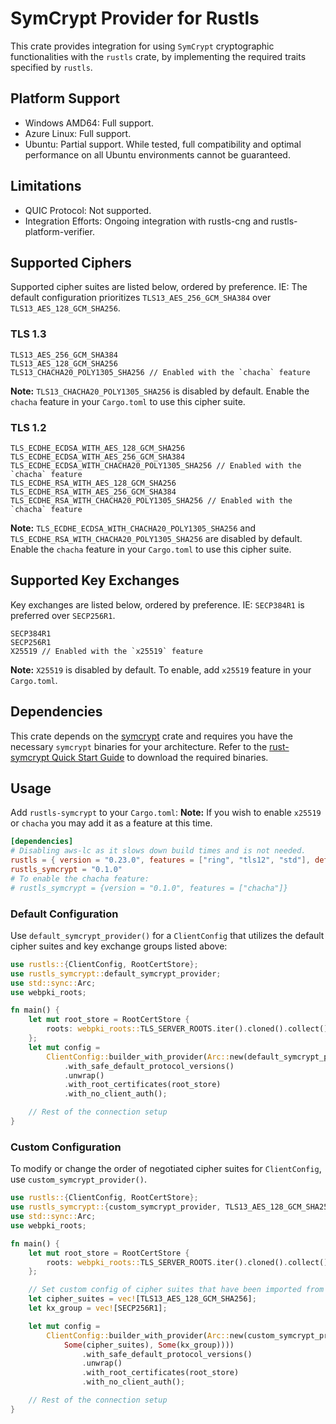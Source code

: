 # SymCrypt Provider for Rustls

This crate provides integration for using `SymCrypt` cryptographic functionalities with the `rustls` crate, by implementing the required traits specified by `rustls`.

## Platform Support

- Windows AMD64: Full support.
- Azure Linux: Full support.
- Ubuntu: Partial support. While tested, full compatibility and optimal performance on all Ubuntu environments cannot be guaranteed.

## Limitations

- QUIC Protocol: Not supported.
- Integration Efforts: Ongoing integration with rustls-cng and rustls-platform-verifier.

## Supported Ciphers

Supported cipher suites are listed below, ordered by preference. IE: The default configuration prioritizes `TLS13_AES_256_GCM_SHA384` over `TLS13_AES_128_GCM_SHA256`.

### TLS 1.3

```ignore
TLS13_AES_256_GCM_SHA384
TLS13_AES_128_GCM_SHA256
TLS13_CHACHA20_POLY1305_SHA256 // Enabled with the `chacha` feature
```

**Note:** `TLS13_CHACHA20_POLY1305_SHA256` is disabled by default. Enable the `chacha` feature in your `Cargo.toml` to use this cipher suite.

### TLS 1.2

```ignore
TLS_ECDHE_ECDSA_WITH_AES_128_GCM_SHA256
TLS_ECDHE_ECDSA_WITH_AES_256_GCM_SHA384
TLS_ECDHE_ECDSA_WITH_CHACHA20_POLY1305_SHA256 // Enabled with the `chacha` feature
TLS_ECDHE_RSA_WITH_AES_128_GCM_SHA256
TLS_ECDHE_RSA_WITH_AES_256_GCM_SHA384
TLS_ECDHE_RSA_WITH_CHACHA20_POLY1305_SHA256 // Enabled with the `chacha` feature
```

**Note:** `TLS_ECDHE_ECDSA_WITH_CHACHA20_POLY1305_SHA256` and `TLS_ECDHE_RSA_WITH_CHACHA20_POLY1305_SHA256` are disabled by default. Enable the `chacha` feature in your `Cargo.toml` to use this cipher suite.


## Supported Key Exchanges

Key exchanges are listed below, ordered by preference. IE: `SECP384R1` is preferred over `SECP256R1`.

```ignore
SECP384R1
SECP256R1
X25519 // Enabled with the `x25519` feature
```

**Note:** `X25519` is disabled by default. To enable, add `x25519` feature in your `Cargo.toml`.

## Dependencies

This crate depends on the [symcrypt](https://github.com/microsoft/rust-symcrypt) crate and requires you have the necessary `symcrypt` binaries for your architecture.
Refer to the [rust-symcrypt Quick Start Guide](https://github.com/microsoft/rust-symcrypt/tree/main/rust-symcrypt#quick-start-guide) to download the required binaries.

## Usage

Add `rustls-symcrypt` to your `Cargo.toml`:
**Note:** If you wish to enable `x25519` or `chacha` you may add it as a feature at this time.

```toml
[dependencies]
# Disabling aws-lc as it slows down build times and is not needed.
rustls = { version = "0.23.0", features = ["ring", "tls12", "std"], default-features = false }
rustls_symcrypt = "0.1.0"
# To enable the chacha feature:
# rustls_symcrypt = {version = "0.1.0", features = ["chacha"]}
```

### Default Configuration

Use `default_symcrypt_provider()` for a `ClientConfig` that utilizes the default cipher suites and key exchange groups listed above:

```rust
use rustls::{ClientConfig, RootCertStore};
use rustls_symcrypt::default_symcrypt_provider;
use std::sync::Arc;
use webpki_roots;

fn main() {
    let mut root_store = RootCertStore {
        roots: webpki_roots::TLS_SERVER_ROOTS.iter().cloned().collect(),
    };
    let mut config =
        ClientConfig::builder_with_provider(Arc::new(default_symcrypt_provider()))
            .with_safe_default_protocol_versions()
            .unwrap()
            .with_root_certificates(root_store)
            .with_no_client_auth();

    // Rest of the connection setup
}
```

### Custom Configuration

To modify or change the order of negotiated cipher suites for `ClientConfig`, use `custom_symcrypt_provider()`.

```rust
use rustls::{ClientConfig, RootCertStore};
use rustls_symcrypt::{custom_symcrypt_provider, TLS13_AES_128_GCM_SHA256, SECP256R1};
use std::sync::Arc;
use webpki_roots;

fn main() {
    let mut root_store = RootCertStore {
        roots: webpki_roots::TLS_SERVER_ROOTS.iter().cloned().collect(),
    };

    // Set custom config of cipher suites that have been imported from rustls_symcrypt.
    let cipher_suites = vec![TLS13_AES_128_GCM_SHA256];
    let kx_group = vec![SECP256R1];

    let mut config =
        ClientConfig::builder_with_provider(Arc::new(custom_symcrypt_provider(
            Some(cipher_suites), Some(kx_group))))
                .with_safe_default_protocol_versions()
                .unwrap()
                .with_root_certificates(root_store)
                .with_no_client_auth();

    // Rest of the connection setup
}
```